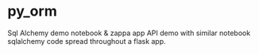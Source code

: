 # py_orm
Sql Alchemy demo notebook & zappa app API demo with similar notebook sqlalchemy code spread throughout a flask app.
